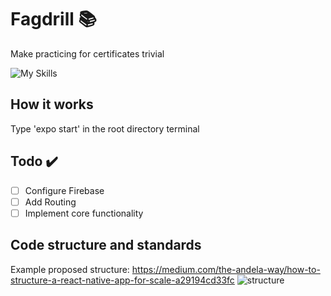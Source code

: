 # Fagdrill :books:
Make practicing for certificates trivial

![My Skills](https://skillicons.dev/icons?i=react,firebase)

## How it works
Type 'expo start' in the root directory terminal

## Todo :heavy_check_mark:
- [ ] Configure Firebase
- [ ] Add Routing
- [ ] Implement core functionality

## Code structure and standards
Example proposed structure: https://medium.com/the-andela-way/how-to-structure-a-react-native-app-for-scale-a29194cd33fc
![structure](https://miro.medium.com/max/720/0*wWlpL49JC_WqRu6Z.webp)
